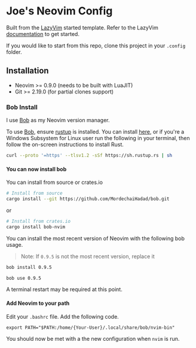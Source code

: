 # Joe's Neovim Config

Built from the [LazyVim](https://github.com/LazyVim/LazyVim) started template.
Refer to the LazyVim [documentation](https://lazyvim.github.io/installation) to get started.

If you would like to start from this repo, clone this project in your `.config` folder.

## Installation

- Neovim >= 0.9.0 (needs to be built with LuaJIT)
- Git >= 2.19.0 (for partial clones support)

### Bob Install

I use [Bob](https://github.com/MordechaiHadad/bob) as my Neovim version manager.

To use [Bob](https://github.com/MordechaiHadad/bob), ensure [rustup](https://www.rust-lang.org/) is installed. You can install [here](https://www.rust-lang.org/tools/install), or if you're a Windows Subsystem for Linux user run the following in your terminal, then follow the on-screen instructions to install Rust.

```sh
curl --proto '=https' --tlsv1.2 -sSf https://sh.rustup.rs | sh
```

#### You can now install bob

You can install from source or crates.io

```sh
# Install from source
cargo install --git https://github.com/MordechaiHadad/bob.git
```

or

```sh
# Install from crates.io
cargo install bob-nvim
```

You can install the most recent version of Neovim with the following bob usage.

> Note: If `0.9.5` is not the most recent version, replace it

```sh
bob install 0.9.5
```

```sh
bob use 0.9.5
```

A terminal restart may be required at this point.

#### Add Neovim to your path

Edit your `.bashrc` file. Add the following code.

```
export PATH="$PATH:/home/{Your-User}/.local/share/bob/nvim-bin"
```

You should now be met with a the new configuration when `nvim` is run.

